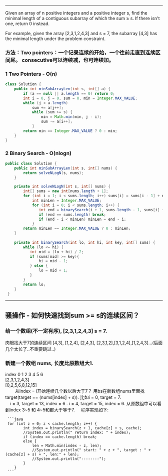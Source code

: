 - - -
Given an array of n positive integers and a positive integer s, find the minimal length of a contiguous subarray of which the 
sum ≥ s. If there isn't one, return 0 instead.

For example, given the array [2,3,1,2,4,3] and s = 7,
the subarray [4,3] has the minimal length under the problem constraint.

### 方法：Two pointers：一个记录连续的开始，一个往前走直到连续区间尾。 consecutive可以连续减，也可连续加。
     
### 1 Two Pointers - O(n)
```java
class Solution {
    public int minSubArrayLen(int s, int[] a) {
        if (a == null || a.length == 0) return 0;
        int i = 0, j = 0, sum = 0, min = Integer.MAX_VALUE;
        while (j < a.length) 
            sum += a[j++];
            while (sum >= s) {
                min = Math.min(min, j - i);
                sum -= a[i++];
            }
        return min == Integer.MAX_VALUE ? 0 : min;
    }
}
```

### 2 Binary Search - O(nlogn)
```java
public class Solution {
    public int minSubArrayLen(int s, int[] nums) {
        return solveNLogN(s, nums);
    }

    private int solveNLogN(int s, int[] nums) {
        int[] sums = new int[nums.length + 1];
        for (int i = 1; i < sums.length; i++) sums[i] = sums[i - 1] + nums[i - 1];
            int minLen = Integer.MAX_VALUE;
            for (int i = 0; i < sums.length; i++) {
               int end = binarySearch(i + 1, sums.length - 1, sums[i] + s, sums);
               if (end == sums.length) break;
               if (end - i < minLen) minLen = end - i;
            }
        return minLen == Integer.MAX_VALUE ? 0 : minLen;
    }
    
    private int binarySearch(int lo, int hi, int key, int[] sums) {
        while (lo <= hi) {
           int mid = (lo + hi) / 2;
           if (sums[mid] >= key){
               hi = mid - 1;
           } else {
               lo = mid + 1;
           }
        }
        return lo;
    }
 }
```
- - -
## 骚操作 - 如何快速找到sum >= s的连续区间？
### 给一个数组(不一定有序), [2,3,1,2,4,3] s = 7. 
肉眼找大于7的连续区间 [4,3], [1,2,4], [2,4,3], [2,3,1,2],[3,1,2,4],[1,2,4,3]...(后面几个太长了..不重要跳过..)

### 新建一个数组 nums, 长度比原数组大1.
index 0 1 2 3 4 5  6 <br>
     [2,3,1,2,4,3] <br>
     [0,2,5,6,8,12,15] <br>
     
     从index = i开始连续几个数以后大于7？ 用bs在新数组nums里面找target(target == (nums[index] + s)). 比如i = 0, target = 7. <br>
     i = 3, target = 13, index = 6 . i = 4, target = 15, index = 6. 从原数组中可以看到index 3~5 和 4~5和都大于等于7.
     程序实现如下: 
     
     ```java
     for (int z = 0; z < cache.length; z++) {
            int index = binarySearch(z + 1, cache[z] + s, cache);
            //System.out.println(" return index: " + index);
            if (index == cache.length) break;
            else {
                len = Math.min(index - z, len);
                //System.out.println(" start: " + z + ", target : " + (cache[z] + s) + ", len:" + len);
                //System.out.println("--------");
            }
        } 
     ```
